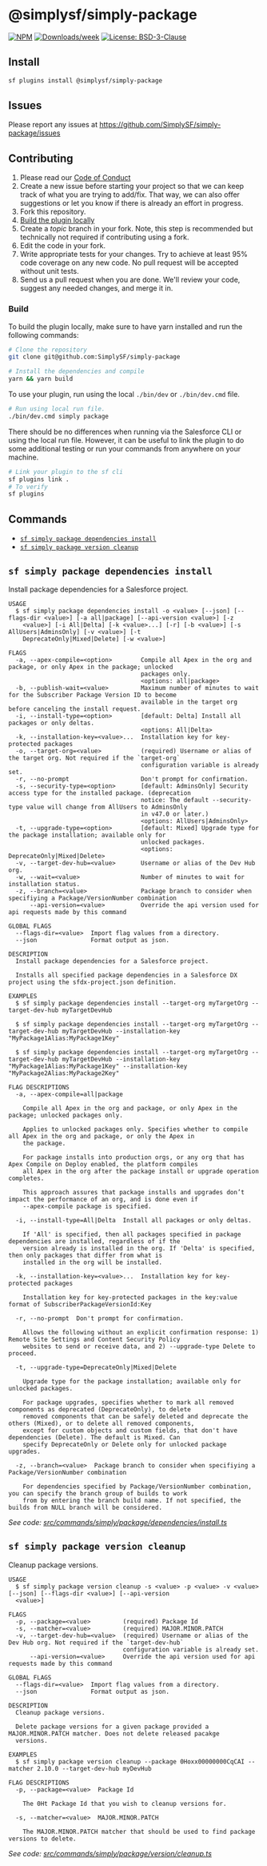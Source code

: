 # @simplysf/simply-package

[![NPM](https://img.shields.io/npm/v/@simplysf/simply-package.svg?label=@simplysf/simply-package)](https://www.npmjs.com/package/@simplysf/simply-package) [![Downloads/week](https://img.shields.io/npm/dw/@simplysf/simply-package.svg)](https://npmjs.org/package/@simplysf/simply-package) [![License: BSD-3-Clause](https://img.shields.io/badge/License-BSD_3--Clause-yellow.svg)](https://raw.githubusercontent.com/SimplySF/simply-package/main/LICENSE.txt)

## Install

```bash
sf plugins install @simplysf/simply-package
```

## Issues

Please report any issues at https://github.com/SimplySF/simply-package/issues

## Contributing

1. Please read our [Code of Conduct](CODE_OF_CONDUCT.md)
2. Create a new issue before starting your project so that we can keep track of
   what you are trying to add/fix. That way, we can also offer suggestions or
   let you know if there is already an effort in progress.
3. Fork this repository.
4. [Build the plugin locally](#build)
5. Create a _topic_ branch in your fork. Note, this step is recommended but technically not required if contributing using a fork.
6. Edit the code in your fork.
7. Write appropriate tests for your changes. Try to achieve at least 95% code coverage on any new code. No pull request will be accepted without unit tests.
8. Send us a pull request when you are done. We'll review your code, suggest any needed changes, and merge it in.

### Build

To build the plugin locally, make sure to have yarn installed and run the following commands:

```bash
# Clone the repository
git clone git@github.com:SimplySF/simply-package

# Install the dependencies and compile
yarn && yarn build
```

To use your plugin, run using the local `./bin/dev` or `./bin/dev.cmd` file.

```bash
# Run using local run file.
./bin/dev.cmd simply package
```

There should be no differences when running via the Salesforce CLI or using the local run file. However, it can be useful to link the plugin to do some additional testing or run your commands from anywhere on your machine.

```bash
# Link your plugin to the sf cli
sf plugins link .
# To verify
sf plugins
```

## Commands

<!-- commands -->
* [`sf simply package dependencies install`](#sf-simply-package-dependencies-install)
* [`sf simply package version cleanup`](#sf-simply-package-version-cleanup)

## `sf simply package dependencies install`

Install package dependencies for a Salesforce project.

```
USAGE
  $ sf simply package dependencies install -o <value> [--json] [--flags-dir <value>] [-a all|package] [--api-version <value>] [-z
    <value>] [-i All|Delta] [-k <value>...] [-r] [-b <value>] [-s AllUsers|AdminsOnly] [-v <value>] [-t
    DeprecateOnly|Mixed|Delete] [-w <value>]

FLAGS
  -a, --apex-compile=<option>        Compile all Apex in the org and package, or only Apex in the package; unlocked
                                     packages only.
                                     <options: all|package>
  -b, --publish-wait=<value>         Maximum number of minutes to wait for the Subscriber Package Version ID to become
                                     available in the target org before canceling the install request.
  -i, --install-type=<option>        [default: Delta] Install all packages or only deltas.
                                     <options: All|Delta>
  -k, --installation-key=<value>...  Installation key for key-protected packages
  -o, --target-org=<value>           (required) Username or alias of the target org. Not required if the `target-org`
                                     configuration variable is already set.
  -r, --no-prompt                    Don't prompt for confirmation.
  -s, --security-type=<option>       [default: AdminsOnly] Security access type for the installed package. (deprecation
                                     notice: The default --security-type value will change from AllUsers to AdminsOnly
                                     in v47.0 or later.)
                                     <options: AllUsers|AdminsOnly>
  -t, --upgrade-type=<option>        [default: Mixed] Upgrade type for the package installation; available only for
                                     unlocked packages.
                                     <options: DeprecateOnly|Mixed|Delete>
  -v, --target-dev-hub=<value>       Username or alias of the Dev Hub org.
  -w, --wait=<value>                 Number of minutes to wait for installation status.
  -z, --branch=<value>               Package branch to consider when specifiying a Package/VersionNumber combination
      --api-version=<value>          Override the api version used for api requests made by this command

GLOBAL FLAGS
  --flags-dir=<value>  Import flag values from a directory.
  --json               Format output as json.

DESCRIPTION
  Install package dependencies for a Salesforce project.

  Installs all specified package dependencies in a Salesforce DX project using the sfdx-project.json definition.

EXAMPLES
  $ sf simply package dependencies install --target-org myTargetOrg --target-dev-hub myTargetDevHub

  $ sf simply package dependencies install --target-org myTargetOrg --target-dev-hub myTargetDevHub --installation-key "MyPackage1Alias:MyPackage1Key"

  $ sf simply package dependencies install --target-org myTargetOrg --target-dev-hub myTargetDevHub --installation-key "MyPackage1Alias:MyPackage1Key" --installation-key "MyPackage2Alias:MyPackage2Key"

FLAG DESCRIPTIONS
  -a, --apex-compile=all|package

    Compile all Apex in the org and package, or only Apex in the package; unlocked packages only.

    Applies to unlocked packages only. Specifies whether to compile all Apex in the org and package, or only the Apex in
    the package.

    For package installs into production orgs, or any org that has Apex Compile on Deploy enabled, the platform compiles
    all Apex in the org after the package install or upgrade operation completes.

    This approach assures that package installs and upgrades don’t impact the performance of an org, and is done even if
    --apex-compile package is specified.

  -i, --install-type=All|Delta  Install all packages or only deltas.

    If 'All' is specified, then all packages specified in package dependencies are installed, regardless of if the
    version already is installed in the org. If 'Delta' is specified, then only packages that differ from what is
    installed in the org will be installed.

  -k, --installation-key=<value>...  Installation key for key-protected packages

    Installation key for key-protected packages in the key:value format of SubscriberPackageVersionId:Key

  -r, --no-prompt  Don't prompt for confirmation.

    Allows the following without an explicit confirmation response: 1) Remote Site Settings and Content Security Policy
    websites to send or receive data, and 2) --upgrade-type Delete to proceed.

  -t, --upgrade-type=DeprecateOnly|Mixed|Delete

    Upgrade type for the package installation; available only for unlocked packages.

    For package upgrades, specifies whether to mark all removed components as deprecated (DeprecateOnly), to delete
    removed components that can be safely deleted and deprecate the others (Mixed), or to delete all removed components,
    except for custom objects and custom fields, that don't have dependencies (Delete). The default is Mixed. Can
    specify DeprecateOnly or Delete only for unlocked package upgrades.

  -z, --branch=<value>  Package branch to consider when specifiying a Package/VersionNumber combination

    For dependencies specified by Package/VersionNumber combination, you can specify the branch group of builds to work
    from by entering the branch build name. If not specified, the builds from NULL branch will be considered.
```

_See code: [src/commands/simply/package/dependencies/install.ts](https://github.com/SimplySF/simply-package/blob/1.8.1/src/commands/simply/package/dependencies/install.ts)_

## `sf simply package version cleanup`

Cleanup package versions.

```
USAGE
  $ sf simply package version cleanup -s <value> -p <value> -v <value> [--json] [--flags-dir <value>] [--api-version
  <value>]

FLAGS
  -p, --package=<value>         (required) Package Id
  -s, --matcher=<value>         (required) MAJOR.MINOR.PATCH
  -v, --target-dev-hub=<value>  (required) Username or alias of the Dev Hub org. Not required if the `target-dev-hub`
                                configuration variable is already set.
      --api-version=<value>     Override the api version used for api requests made by this command

GLOBAL FLAGS
  --flags-dir=<value>  Import flag values from a directory.
  --json               Format output as json.

DESCRIPTION
  Cleanup package versions.

  Delete package versions for a given package provided a MAJOR.MINOR.PATCH matcher. Does not delete released pacakge
  versions.

EXAMPLES
  $ sf simply package version cleanup --package 0Hoxx00000000CqCAI --matcher 2.10.0 --target-dev-hub myDevHub

FLAG DESCRIPTIONS
  -p, --package=<value>  Package Id

    The 0Ht Package Id that you wish to cleanup versions for.

  -s, --matcher=<value>  MAJOR.MINOR.PATCH

    The MAJOR.MINOR.PATCH matcher that should be used to find package versions to delete.
```

_See code: [src/commands/simply/package/version/cleanup.ts](https://github.com/SimplySF/simply-package/blob/1.8.1/src/commands/simply/package/version/cleanup.ts)_
<!-- commandsstop -->
